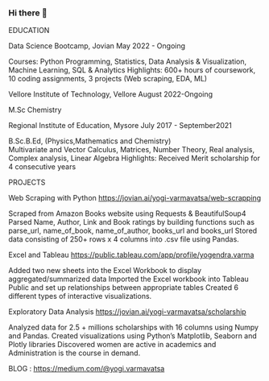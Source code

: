 ### Hi there 👋

EDUCATION

Data Science Bootcamp, Jovian                                                                                           May 2022 - Ongoing

Courses: Python Programming, Statistics, Data Analysis & Visualization, Machine Learning, SQL & Analytics
Highlights: 600+ hours of coursework, 10 coding assignments, 3 projects (Web scraping, EDA, ML)

Vellore Institute of Technology, Vellore                                                                            August 2022-Ongoing

M.Sc Chemistry

Regional Institute of Education, Mysore                                                                July 2017 - September2021

B.Sc.B.Ed, (Physics,Mathematics and Chemistry)         
Multivariate and Vector Calculus, Matrices, Number Theory, Real analysis, Complex analysis, Linear Algebra
Highlights: Received Merit scholarship for 4 consecutive years


PROJECTS

Web Scraping with Python 
https://jovian.ai/yogi-varmavatsa/web-scrapping

Scraped  from Amazon Books website using Requests & BeautifulSoup4
Parsed Name, Author, Link and Book ratings by building functions such as parse_url, name_of_book, name_of_author, books_url and books_url
Stored data consisting of 250+ rows x 4 columns into .csv file using Pandas.

 Excel and Tableau 
 https://public.tableau.com/app/profile/yogendra.varma
 
Added two new sheets into the Excel Workbook to display aggregated/summarized data
Imported the Excel workbook into Tableau Public and set up relationships between appropriate tables
Created 6 different types of interactive visualizations.

Exploratory Data Analysis
https://jovian.ai/yogi-varmavatsa/scholarship

Analyzed data for 2.5 + millions scholarships with 16 columns using Numpy and Pandas.
Created visualizations using Python’s Matplotlib, Seaborn and Plotly libraries
Discovered women are active in academics and Administration is the course in demand.

BLOG : https://medium.com/@yogi.varmavatsa
